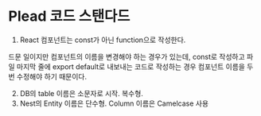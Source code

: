# Plead 코드 스탠다드
1. React 컴포넌트는 const가 아닌 function으로 작성한다.

드문 일이지만 컴포넌트의 이름을 변경해야 하는 경우가 있는데, const로 작성하고 파일 마지막 줄에 export default로 내보내는 코드로 작성하는 경우 컴포넌트 이름을 두번 수정해야 하기 때문이다.

2. DB의 table 이름은 소문자로 시작. 복수형.
3. Nest의 Entity 이름은 단수형. Column 이름은 Camelcase 사용
